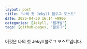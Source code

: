 ```yaml
---
layout: post
title: "나의 첫 Jekyll 블로그 포스트" 
date: 2025-04-30 16:14 +0900
categories: [Jekyll, "웹개발"]
tags: [github-pages, "블로그"]
---
```


이것은 나의 첫 Jekyll 블로그 포스트입니다.
